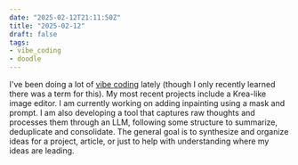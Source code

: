 ```yaml
---
date: "2025-02-12T21:11:50Z"
title: "2025-02-12"
draft: false
tags:
- vibe_coding
- doodle
---
```


I've been doing a lot of [vibe coding](https://x.com/karpathy/status/1886192184808149383) lately (though I only recently learned there was a term for this).
My most recent projects include a Krea-like image editor.
I am currently working on adding inpainting using a mask and prompt.
I am also developing a tool that captures raw thoughts and processes them through an LLM, following some structure to summarize, deduplicate and consolidate.
The general goal is to synthesize and organize ideas for a project, article, or just to help with understanding where my ideas are leading.
